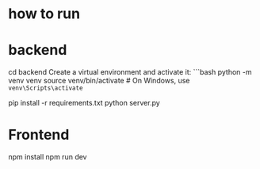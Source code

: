 # how to run
# backend 
cd backend
Create a virtual environment and activate it:
    ```bash
    python -m venv venv
    source venv/bin/activate  # On Windows, use `venv\Scripts\activate`

pip install -r requirements.txt
python server.py

# Frontend
npm install
npm run dev 
